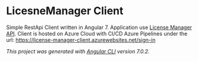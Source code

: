 
# LicesneManager Client
Simple RestApi Client written in Angular 7. Application use [License Manager API](https://api-licensemanager.azurewebsites.net).
Client is hosted on Azure Cloud with CI/CD Azure Pipelines under the url:
https://license-manager-client.azurewebsites.net/sign-in


*This project was generated with [Angular CLI](https://github.com/angular/angular-cli) version 7.0.2.*
